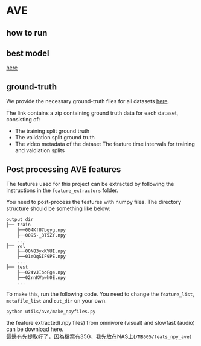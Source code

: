 # AVE

## how to run

## best model
[here](https://drive.google.com/drive/folders/1ze6FTZu1OS6SbSW0xy8UBus9NQ0bxPXs?usp=sharing)

## ground-truth
We provide the necessary ground-truth files for all datasets [here](https://drive.google.com/drive/folders/1rPTiH5uPqxQ_wgvUixmBHHYl2J_ATSgL?usp=sharing).

The link contains a zip containing ground truth data for each dataset, consisting of:

- The training split ground truth
- The validation split ground truth
- The video metadata of the dataset
The feature time intervals for training and valdiation splits

## Post processing AVE features
The features used for this project can be extracted by following the instructions in the `feature_extractors` folder.  

You need to post-process the features with numpy files. The directory structure should be something like below:

```[bash]
output_dir
├── train     
    ├──004KfU7bgyg.npy
    ├──0095-_8T5ZY.npy
    ...    
├── val
    ├──00N83yxKYUI.npy
    ├──01eOqSIF9PE.npy
    ...       
├── test
    ├──024vJIboFg4.npy
    ├──02rnKVawh0E.npy
    ...                
```

To make this, run the following code. You need to change the `feature_list`, `metafile_list` and `out_dir` on your own.

```[python]
python utils/ave/make_npyfiles.py
```

the feature extracted(.npy files) from omnivore (visual) and slowfast (audio) can be download here.  
這邊有先提取好了，因為檔案有35G，我先放在NAS上(`/MB605/feats_npy_ave`）


